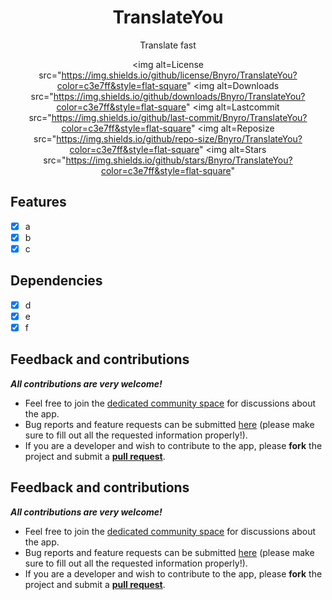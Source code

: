 <div align="center"><h1>TranslateYou</h1><p>Translate fast<p>
<div align="center">

<img alt=License src="https://img.shields.io/github/license/Bnyro/TranslateYou?color=c3e7ff&style=flat-square"
<img alt=Downloads src="https://img.shields.io/github/downloads/Bnyro/TranslateYou?color=c3e7ff&style=flat-square"
<img alt=Lastcommit src="https://img.shields.io/github/last-commit/Bnyro/TranslateYou?color=c3e7ff&style=flat-square"
<img alt=Reposize src="https://img.shields.io/github/repo-size/Bnyro/TranslateYou?color=c3e7ff&style=flat-square"
<img alt=Stars src="https://img.shields.io/github/stars/Bnyro/TranslateYou?color=c3e7ff&style=flat-square"
</div></div>

## Features

- [X] a
- [X] b
- [X] c

## Dependencies

- [X] d
- [X] e
- [X] f
## Feedback and contributions
***All contributions are very welcome!***

* Feel free to join the [dedicated community space](matrix.org) for discussions about the app.
* Bug reports and feature requests can be submitted [here](https://github.com/Bnyro/TranslateYou/issues) (please make sure to fill out all the requested information properly!).
* If you are a developer and wish to contribute to the app, please **fork** the project and submit a [**pull request**](https://github.com/Bnyro/TranslateYou/pulls).

## Feedback and contributions
***All contributions are very welcome!***

* Feel free to join the [dedicated community space](matrix.org) for discussions about the app.
* Bug reports and feature requests can be submitted [here](https://github.com/Bnyro/TranslateYou/issues) (please make sure to fill out all the requested information properly!).
* If you are a developer and wish to contribute to the app, please **fork** the project and submit a [**pull request**](https://github.com/Bnyro/TranslateYou/pulls).


